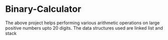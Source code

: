 # Binary-Calculator
The above project helps performing various arithmetic operations on large positive numbers upto 20 digits. The data structures used are linked list and stack
